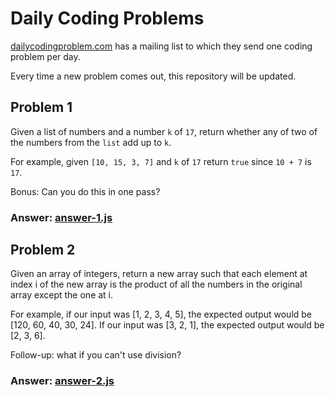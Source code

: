# Daily Coding Problems
[dailycodingproblem.com](https://dailycodingproblem.com) has a mailing list to which they send one coding problem per day.

Every time a new problem comes out, this repository will be updated.

## Problem 1

Given a list of numbers and a number `k` of `17`, return whether any of two of the numbers from the `list` add up to `k`.

For example, given `[10, 15, 3, 7]` and `k` of `17` return `true` since `10 + 7` is `17`.

Bonus: Can you do this in one pass?

### Answer: [answer-1.js](https://github.com/ethancrist/coding-problems/blob/master/answers/answer-1.js)

## Problem 2

Given an array of integers, return a new array such that each element at index i of the new array is the product of all the numbers in the original array except the one at i.

For example, if our input was [1, 2, 3, 4, 5], the expected output would be [120, 60, 40, 30, 24]. If our input was [3, 2, 1], the expected output would be [2, 3, 6].

Follow-up: what if you can't use division?

### Answer: [answer-2.js](https://github.com/ethancrist/coding-problems/blob/master/answers/answer-2.js)
